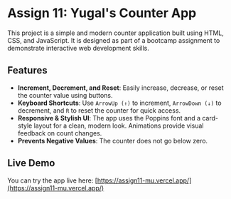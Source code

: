 # Assign 11: Yugal's Counter App

This project is a simple and modern counter application built using HTML, CSS, and JavaScript. It is designed as part of a bootcamp assignment to demonstrate interactive web development skills.

## Features
- **Increment, Decrement, and Reset**: Easily increase, decrease, or reset the counter value using buttons.
- **Keyboard Shortcuts**: Use `ArrowUp (↑)` to increment, `ArrowDown (↓)` to decrement, and `R` to reset the counter for quick access.
- **Responsive & Stylish UI**: The app uses the Poppins font and a card-style layout for a clean, modern look. Animations provide visual feedback on count changes.
- **Prevents Negative Values**: The counter does not go below zero.

## Live Demo
You can try the app live here: [https://assign11-mu.vercel.app/](https://assign11-mu.vercel.app/)

